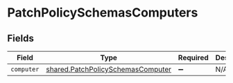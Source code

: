 # PatchPolicySchemasComputers


## Fields

| Field                                                                                         | Type                                                                                          | Required                                                                                      | Description                                                                                   |
| --------------------------------------------------------------------------------------------- | --------------------------------------------------------------------------------------------- | --------------------------------------------------------------------------------------------- | --------------------------------------------------------------------------------------------- |
| `computer`                                                                                    | [shared.PatchPolicySchemasComputer](../../../sdk/models/shared/patchpolicyschemascomputer.md) | :heavy_minus_sign:                                                                            | N/A                                                                                           |